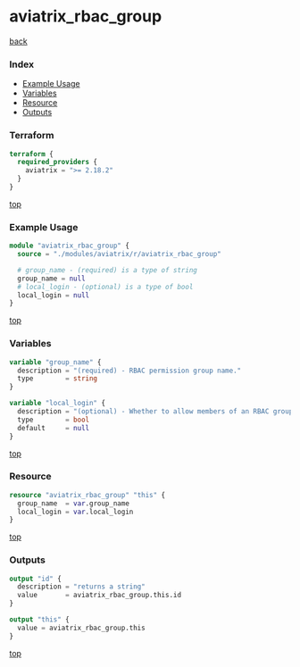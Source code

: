 # aviatrix_rbac_group

[back](../aviatrix.md)

### Index

- [Example Usage](#example-usage)
- [Variables](#variables)
- [Resource](#resource)
- [Outputs](#outputs)

### Terraform

```terraform
terraform {
  required_providers {
    aviatrix = ">= 2.18.2"
  }
}
```

[top](#index)

### Example Usage

```terraform
module "aviatrix_rbac_group" {
  source = "./modules/aviatrix/r/aviatrix_rbac_group"

  # group_name - (required) is a type of string
  group_name = null
  # local_login - (optional) is a type of bool
  local_login = null
}
```

[top](#index)

### Variables

```terraform
variable "group_name" {
  description = "(required) - RBAC permission group name."
  type        = string
}

variable "local_login" {
  description = "(optional) - Whether to allow members of an RBAC group to bypass LDAP/MFA for Duo login"
  type        = bool
  default     = null
}
```

[top](#index)

### Resource

```terraform
resource "aviatrix_rbac_group" "this" {
  group_name  = var.group_name
  local_login = var.local_login
}
```

[top](#index)

### Outputs

```terraform
output "id" {
  description = "returns a string"
  value       = aviatrix_rbac_group.this.id
}

output "this" {
  value = aviatrix_rbac_group.this
}
```

[top](#index)